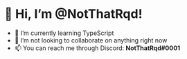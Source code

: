 # 👋 Hi, I’m @NotThatRqd!

- 🌱 I’m currently learning TypeScript
- 💞️ I’m not looking to collaborate on anything right now
- 📫 You can reach me through Discord: **NotThatRqd#0001**
